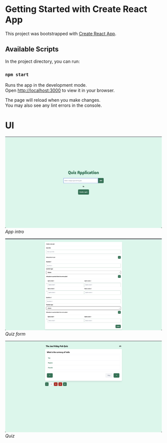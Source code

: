 # Getting Started with Create React App

This project was bootstrapped with [Create React App](https://github.com/facebook/create-react-app).

## Available Scripts

In the project directory, you can run:

### `npm start`

Runs the app in the development mode.\
Open [http://localhost:3000](http://localhost:3000) to view it in your browser.

The page will reload when you make changes.\
You may also see any lint errors in the console.

# UI

![](./public/images/app.JPG)
_App intro_

![](./public/images/form.JPG)
_Quiz form_

![](./public/images/quiz.JPG)
_Quiz_
